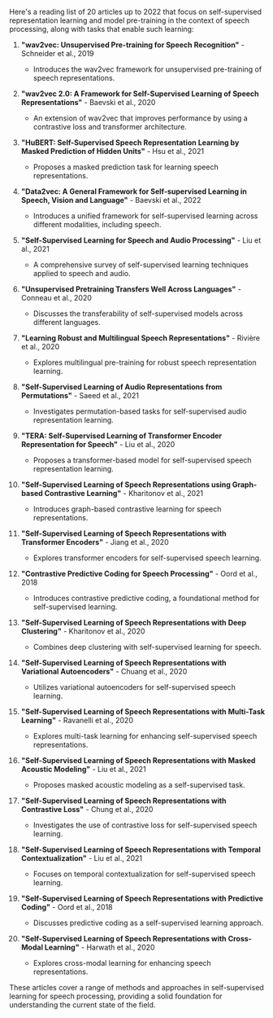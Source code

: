 Here's a reading list of 20 articles up to 2022 that focus on self-supervised representation learning and model pre-training in the context of speech processing, along with tasks that enable such learning:

1. **"wav2vec: Unsupervised Pre-training for Speech Recognition"** - Schneider et al., 2019
   - Introduces the wav2vec framework for unsupervised pre-training of speech representations.

2. **"wav2vec 2.0: A Framework for Self-Supervised Learning of Speech Representations"** - Baevski et al., 2020
   - An extension of wav2vec that improves performance by using a contrastive loss and transformer architecture.

3. **"HuBERT: Self-Supervised Speech Representation Learning by Masked Prediction of Hidden Units"** - Hsu et al., 2021
   - Proposes a masked prediction task for learning speech representations.

4. **"Data2vec: A General Framework for Self-supervised Learning in Speech, Vision and Language"** - Baevski et al., 2022
   - Introduces a unified framework for self-supervised learning across different modalities, including speech.

5. **"Self-Supervised Learning for Speech and Audio Processing"** - Liu et al., 2021
   - A comprehensive survey of self-supervised learning techniques applied to speech and audio.

6. **"Unsupervised Pretraining Transfers Well Across Languages"** - Conneau et al., 2020
   - Discusses the transferability of self-supervised models across different languages.

7. **"Learning Robust and Multilingual Speech Representations"** - Rivière et al., 2020
   - Explores multilingual pre-training for robust speech representation learning.

8. **"Self-Supervised Learning of Audio Representations from Permutations"** - Saeed et al., 2021
   - Investigates permutation-based tasks for self-supervised audio representation learning.

9. **"TERA: Self-Supervised Learning of Transformer Encoder Representation for Speech"** - Liu et al., 2020
   - Proposes a transformer-based model for self-supervised speech representation learning.

10. **"Self-Supervised Learning of Speech Representations using Graph-based Contrastive Learning"** - Kharitonov et al., 2021
    - Introduces graph-based contrastive learning for speech representations.

11. **"Self-Supervised Learning of Speech Representations with Transformer Encoders"** - Jiang et al., 2020
    - Explores transformer encoders for self-supervised speech learning.

12. **"Contrastive Predictive Coding for Speech Processing"** - Oord et al., 2018
    - Introduces contrastive predictive coding, a foundational method for self-supervised learning.

13. **"Self-Supervised Learning of Speech Representations with Deep Clustering"** - Kharitonov et al., 2020
    - Combines deep clustering with self-supervised learning for speech.

14. **"Self-Supervised Learning of Speech Representations with Variational Autoencoders"** - Chuang et al., 2020
    - Utilizes variational autoencoders for self-supervised speech learning.

15. **"Self-Supervised Learning of Speech Representations with Multi-Task Learning"** - Ravanelli et al., 2020
    - Explores multi-task learning for enhancing self-supervised speech representations.

16. **"Self-Supervised Learning of Speech Representations with Masked Acoustic Modeling"** - Liu et al., 2021
    - Proposes masked acoustic modeling as a self-supervised task.

17. **"Self-Supervised Learning of Speech Representations with Contrastive Loss"** - Chung et al., 2020
    - Investigates the use of contrastive loss for self-supervised speech learning.

18. **"Self-Supervised Learning of Speech Representations with Temporal Contextualization"** - Liu et al., 2021
    - Focuses on temporal contextualization for self-supervised speech learning.

19. **"Self-Supervised Learning of Speech Representations with Predictive Coding"** - Oord et al., 2018
    - Discusses predictive coding as a self-supervised learning approach.

20. **"Self-Supervised Learning of Speech Representations with Cross-Modal Learning"** - Harwath et al., 2020
    - Explores cross-modal learning for enhancing speech representations.

These articles cover a range of methods and approaches in self-supervised learning for speech processing, providing a solid foundation for understanding the current state of the field.